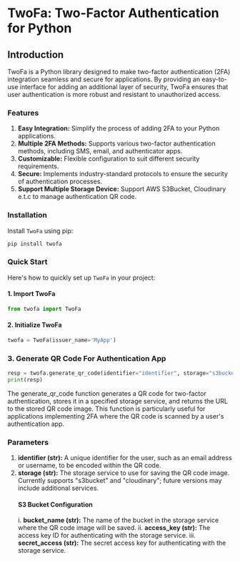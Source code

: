# TwoFa: Two-Factor Authentication for Python

## Introduction

TwoFa is a Python library designed to make two-factor authentication (2FA) integration seamless and secure for applications. By providing an easy-to-use interface for adding an additional layer of security, TwoFa ensures that user authentication is more robust and resistant to unauthorized access.

### Features
1. **Easy Integration:** Simplify the process of adding 2FA to your Python applications.
2. **Multiple 2FA Methods:** Supports various two-factor authentication methods, including SMS, email, and authenticator apps.
3. **Customizable:** Flexible configuration to suit different security requirements.
4. **Secure:** Implements industry-standard protocols to ensure the security of authentication processes.
5. **Support Multiple Storage Device:** Support AWS S3Bucket, Cloudinary e.t.c to manage authentication QR code.


### Installation

Install `TwoFa` using pip:

```python
pip install twofa
```

### Quick Start
Here's how to quickly set up `TwoFa` in your project:

#### 1. Import TwoFa
```python
from twofa import TwoFa
```

#### 2. Initialize TwoFa
```python
twofa = TwoFa(issuer_name='MyApp')
```

### 3. Generate QR Code For Authentication App
```python
resp = twofa.generate_qr_code(identifier="identifier", storage="s3bucket", bucket_name="bucket", access_key="s3 secrete access", secret_access="s3 secrete access key")
print(resp)
```
The generate_qr_code function generates a QR code for two-factor authentication, stores it in a specified storage service, and returns the URL to the stored QR code image. This function is particularly useful for applications implementing 2FA where the QR code is scanned by a user's authentication app.

### Parameters
1. **identifier (str):** A unique identifier for the user, such as an email address or username, to be encoded within the QR code.
2. **storage (str):** The storage service to use for saving the QR code image. Currently supports "s3bucket" and "cloudinary"; future versions may include additional services.
    #### S3 Bucket Configuration
    i. **bucket_name (str):** The name of the bucket in the storage service where the QR code image will be saved.
    ii. **access_key (str):** The access key ID for authenticating with the storage service.
    iii. **secret_access (str):** The secret access key for authenticating with the storage service.